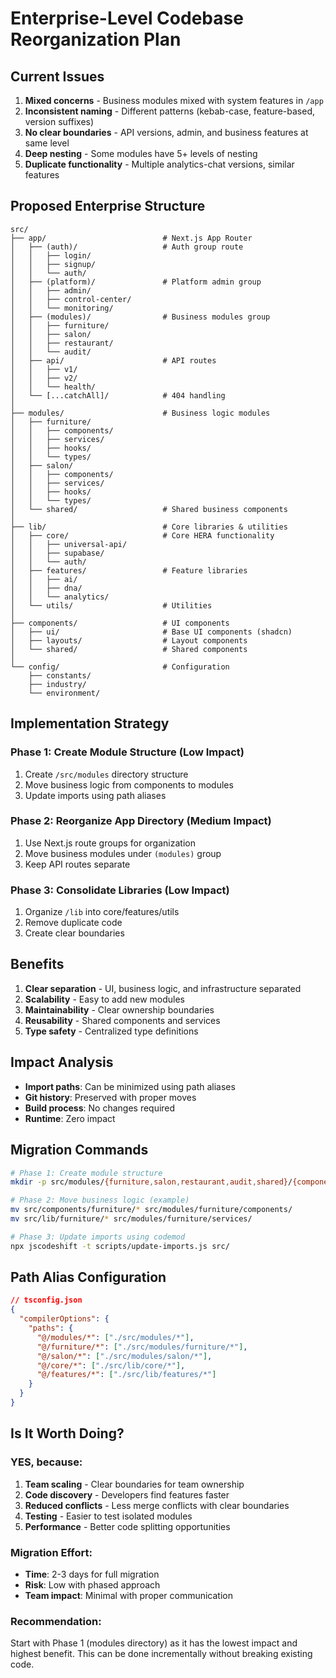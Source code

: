 # Enterprise-Level Codebase Reorganization Plan

## Current Issues
1. **Mixed concerns** - Business modules mixed with system features in `/app`
2. **Inconsistent naming** - Different patterns (kebab-case, feature-based, version suffixes)
3. **No clear boundaries** - API versions, admin, and business features at same level
4. **Deep nesting** - Some modules have 5+ levels of nesting
5. **Duplicate functionality** - Multiple analytics-chat versions, similar features

## Proposed Enterprise Structure

```
src/
├── app/                          # Next.js App Router
│   ├── (auth)/                   # Auth group route
│   │   ├── login/
│   │   ├── signup/
│   │   └── auth/
│   ├── (platform)/               # Platform admin group
│   │   ├── admin/
│   │   ├── control-center/
│   │   └── monitoring/
│   ├── (modules)/                # Business modules group
│   │   ├── furniture/
│   │   ├── salon/
│   │   ├── restaurant/
│   │   └── audit/
│   ├── api/                      # API routes
│   │   ├── v1/
│   │   ├── v2/
│   │   └── health/
│   └── [...catchAll]/            # 404 handling
│
├── modules/                      # Business logic modules
│   ├── furniture/
│   │   ├── components/
│   │   ├── services/
│   │   ├── hooks/
│   │   └── types/
│   ├── salon/
│   │   ├── components/
│   │   ├── services/
│   │   ├── hooks/
│   │   └── types/
│   └── shared/                   # Shared business components
│
├── lib/                          # Core libraries & utilities
│   ├── core/                     # Core HERA functionality
│   │   ├── universal-api/
│   │   ├── supabase/
│   │   └── auth/
│   ├── features/                 # Feature libraries
│   │   ├── ai/
│   │   ├── dna/
│   │   └── analytics/
│   └── utils/                    # Utilities
│
├── components/                   # UI components
│   ├── ui/                       # Base UI components (shadcn)
│   ├── layouts/                  # Layout components
│   └── shared/                   # Shared components
│
└── config/                       # Configuration
    ├── constants/
    ├── industry/
    └── environment/
```

## Implementation Strategy

### Phase 1: Create Module Structure (Low Impact)
1. Create `/src/modules` directory structure
2. Move business logic from components to modules
3. Update imports using path aliases

### Phase 2: Reorganize App Directory (Medium Impact)
1. Use Next.js route groups for organization
2. Move business modules under `(modules)` group
3. Keep API routes separate

### Phase 3: Consolidate Libraries (Low Impact)
1. Organize `/lib` into core/features/utils
2. Remove duplicate code
3. Create clear boundaries

## Benefits
1. **Clear separation** - UI, business logic, and infrastructure separated
2. **Scalability** - Easy to add new modules
3. **Maintainability** - Clear ownership boundaries
4. **Reusability** - Shared components and services
5. **Type safety** - Centralized type definitions

## Impact Analysis
- **Import paths**: Can be minimized using path aliases
- **Git history**: Preserved with proper moves
- **Build process**: No changes required
- **Runtime**: Zero impact

## Migration Commands

```bash
# Phase 1: Create module structure
mkdir -p src/modules/{furniture,salon,restaurant,audit,shared}/{components,services,hooks,types}

# Phase 2: Move business logic (example)
mv src/components/furniture/* src/modules/furniture/components/
mv src/lib/furniture/* src/modules/furniture/services/

# Phase 3: Update imports using codemod
npx jscodeshift -t scripts/update-imports.js src/
```

## Path Alias Configuration

```json
// tsconfig.json
{
  "compilerOptions": {
    "paths": {
      "@/modules/*": ["./src/modules/*"],
      "@/furniture/*": ["./src/modules/furniture/*"],
      "@/salon/*": ["./src/modules/salon/*"],
      "@/core/*": ["./src/lib/core/*"],
      "@/features/*": ["./src/lib/features/*"]
    }
  }
}
```

## Is It Worth Doing?

### YES, because:
1. **Team scaling** - Clear boundaries for team ownership
2. **Code discovery** - Developers find features faster
3. **Reduced conflicts** - Less merge conflicts with clear boundaries
4. **Testing** - Easier to test isolated modules
5. **Performance** - Better code splitting opportunities

### Migration Effort:
- **Time**: 2-3 days for full migration
- **Risk**: Low with phased approach
- **Team impact**: Minimal with proper communication

### Recommendation:
Start with Phase 1 (modules directory) as it has the lowest impact and highest benefit. This can be done incrementally without breaking existing code.